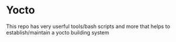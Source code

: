 # Yocto
This repo has very userful tools/bash scripts and more that helps to establish/maintain a yocto building system
